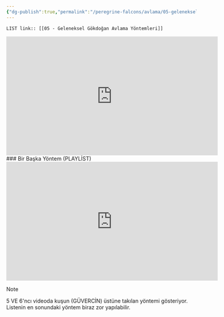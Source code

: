 ```yaml
---
{"dg-publish":true,"permalink":"/peregrine-falcons/avlama/05-geleneksel-goekdogan-avlama-yoentemleri/"}
---
```


`LIST link:: [[05 - Geleneksel Gökdoğan Avlama Yöntemleri]] `

<iframe width="560" height="315" src="https://www.youtube.com/embed/Mwu7rmuQWFc?si=NSvbWHvpjIWdmAwR" title="YouTube video player" frameborder="0" allow="accelerometer; autoplay; clipboard-write; encrypted-media; gyroscope; picture-in-picture; web-share" referrerpolicy="strict-origin-when-cross-origin" allowfullscreen></iframe>
### Bir Başka Yöntem (PLAYLİST)

<iframe width="560" height="315" src="https://www.youtube.com/embed/-J4O8AaZx4Y?si=AvCBgl9LZ9jbqaQJ" title="YouTube video player" frameborder="0" allow="accelerometer; autoplay; clipboard-write; encrypted-media; gyroscope; picture-in-picture; web-share" referrerpolicy="strict-origin-when-cross-origin" allowfullscreen></iframe>


> [!NOTE]
>  5 VE 6'ncı videoda kuşun (GÜVERCİN) üstüne takılan yöntemi gösteriyor. Listenin en sonundaki yöntem biraz zor yapılabilir. 


